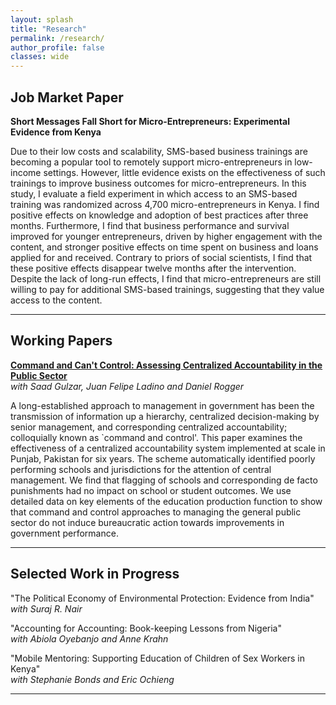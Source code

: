 ```yaml
---
layout: splash
title: "Research"
permalink: /research/
author_profile: false
classes: wide
---
```


**Job Market Paper**
-----

**Short Messages Fall Short for Micro-Entrepreneurs: Experimental Evidence from Kenya** 

Due to their low costs and scalability, SMS-based business trainings are becoming a popular tool to remotely support micro-entrepreneurs in low-income settings. However, little evidence exists on the effectiveness of such trainings to improve business outcomes for micro-entrepreneurs. In this study, I evaluate a field experiment in which access to an SMS-based training was randomized across 4,700 micro-entrepreneurs in Kenya. I find positive effects on knowledge and adoption of best practices after three months. Furthermore, I find that business performance and survival improved for younger entrepreneurs, driven by higher engagement with the content, and stronger positive effects on time spent on business and loans applied for and received. Contrary to priors of social scientists, I find that these positive effects disappear twelve months after the intervention. Despite the lack of long-run effects, I find that micro-entrepreneurs are still willing to pay for additional SMS-based trainings, suggesting that they value access to the content.


-----

**Working Papers**
-----

**[Command and Can't Control: Assessing Centralized Accountability in the Public Sector](/assets/publications/Gulzar_et_al.pdf)**\
*with Saad Gulzar, Juan Felipe Ladino and Daniel Rogger*

A long-established approach to management in government has been the transmission of information up a hierarchy, centralized decision-making by senior management, and corresponding centralized accountability; colloquially known as `command and control'. This paper examines the effectiveness of a centralized accountability system implemented at scale in Punjab, Pakistan for six years. The scheme automatically identified poorly performing schools and jurisdictions for the attention of central management. We find that flagging of schools and corresponding de facto punishments had no impact on school or student outcomes. We use detailed data on key elements of the education production function to show that command and control approaches to managing the general public sector do not induce bureaucratic action towards improvements in government performance.


-----

**Selected Work in Progress**
-----

"The Political Economy of Environmental Protection: Evidence from India"\
*with Suraj R. Nair*

"Accounting for Accounting: Book-keeping Lessons from Nigeria"\
*with Abiola Oyebanjo and Anne Krahn*

"Mobile Mentoring: Supporting Education of Children of Sex Workers in Kenya"\
*with Stephanie Bonds and Eric Ochieng*


-----
